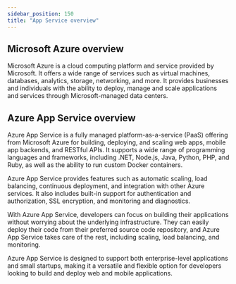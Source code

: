 ```yaml
---
sidebar_position: 150
title: "App Service overview"
---
```


## Microsoft Azure overview
Microsoft Azure is a cloud computing platform and service provided by Microsoft. It offers a wide range of services such as virtual machines, databases, analytics, storage, networking, and more. It provides businesses and individuals with the ability to deploy, manage and scale applications and services through Microsoft-managed data centers.

## Azure App Service overview
Azure App Service is a fully managed platform-as-a-service (PaaS) offering from Microsoft Azure for building, deploying, and scaling web apps, mobile app backends, and RESTful APIs. It supports a wide range of programming languages and frameworks, including .NET, Node.js, Java, Python, PHP, and Ruby, as well as the ability to run custom Docker containers.

Azure App Service provides features such as automatic scaling, load balancing, continuous deployment, and integration with other Azure services. It also includes built-in support for authentication and authorization, SSL encryption, and monitoring and diagnostics.

With Azure App Service, developers can focus on building their applications without worrying about the underlying infrastructure. They can easily deploy their code from their preferred source code repository, and Azure App Service takes care of the rest, including scaling, load balancing, and monitoring.

Azure App Service is designed to support both enterprise-level applications and small startups, making it a versatile and flexible option for developers looking to build and deploy web and mobile applications.

